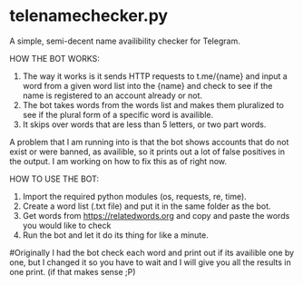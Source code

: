 # telenamechecker.py
A simple, semi-decent name availibility checker for Telegram. 

HOW THE BOT WORKS:
1. The way it works is it sends HTTP requests to t.me/{name} and input a word from a given word list into the {name} and check to see if the name is registered to an account already or not.
2. The bot takes words from the words list and makes them pluralized to see if the plural form of a specific word is availible.
3. It skips over words that are less than 5 letters, or two part words.


A problem that I am running into is that the bot shows accounts that do not exist or were banned, as availible, so it prints out a lot of false positives in the output.
I am working on how to fix this as of right now.


HOW TO USE THE BOT:

1. Import the required python modules (os, requests, re, time).
2. Create a word list (.txt file) and put it in the same folder as the bot.
3. Get words from https://relatedwords.org and copy and paste the words you would like to check
4. Run the bot and let it do its thing for like a minute.

#Originally I had the bot check each word and print out if its availible one by one, but I changed it so you have to wait and I will give you all the results in one print. (if that makes sense ;P)
